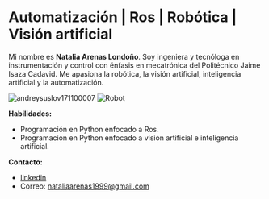 # Automatización | Ros | Robótica | Visión artificial 

Mi nombre es **Natalia Arenas Londoño**. Soy ingeniera y tecnóloga en instrumentación y control  con énfasis en mecatrónica del Politécnico Jaime Isaza Cadavid. Me apasiona la robótica, la visión artificial, inteligencia artificial y la automatización.

![andreysuslov171100007](https://user-images.githubusercontent.com/71849061/209236299-a812ac9e-8ee0-48ef-8b21-1ae81d891bdb.png) ![Robot](https://user-images.githubusercontent.com/71849061/209234520-23c661f3-c0ef-4c09-add7-d0bed2afc042.png)    
 

 

**Habilidades:**

- Programación en Python enfocado a Ros.
- Programacion en Python enfocado a visión artificial e inteligencia artificial.

**Contacto:**

- [linkedin](www.linkedin.com/in/natalia-arenas-londoño)
- Correo: nataliaarenas1999@gmail.com
